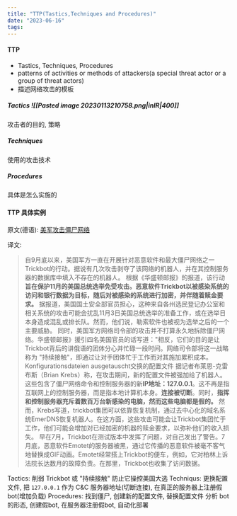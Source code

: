 ```yaml
---
title: "TTP(Tastics,Techniques and Procedures)"
date: "2023-06-16"
tags:
---
```


#### TTP
- Tastics, Techniques, Procedures
- patterns of activities or methods of attackers(a special threat actor or a group of threat actors)
- 描述网络攻击的模板


##### Tactics ![[Pasted image 20230113210758.png|inlR|400]]
攻击者的目的, 策略
##### Techniques
使用的攻击技术
##### Procedures
具体是怎么实施的


#### TTP 具体实例
原文(德语): [美军攻击僵尸网络](https://www.golem.de/news/trickbot-us-militaer-greift-botnetzwerk-an-2010-151452.html)

译文:
>自9月底以来，美国军方一直在开展针对恶意软件和最大僵尸网络之一Trickbot的行动。据说有几次攻击剥夺了该网络的机器人，并在其控制服务器的数据库中填入不存在的机器人。
  根据《华盛顿邮报》的报道，该行动**旨在保护11月的美国总统选举免受攻击。恶意软件Trickbot以被感染系统的访问和银行数据为目标，随后对被感染的系统进行加密，并伴随着赎金要求。**
  据报道，美国国土安全部官员担心，这种来自各州选民登记办公室和相关系统的攻击可能会扰乱11月3日美国总统选举的准备工作，或在选举日本身造成混乱或排长队。然而，他们说，勒索软件也被视为选举之后的一个主要威胁。
  同时，美国军方网络司令部的攻击并不打算永久地拆除僵尸网络。华盛顿邮报》援引四名美国官员的话写道："相反，它们的目的是让Trickbot背后的讲俄语的团体分心并忙碌一段时间。网络司令部将这一战略称为 "持续接触"，即通过让对手团体忙于工作而对其施加累积成本。
  Konfigurationsdateien ausgetauscht交换的配置文件
  据记者布莱恩-克雷布斯（Brian Krebs）称，在攻击期间，新的配置文件被强加给了机器人。这些包含了僵尸网络命令和控制服务器的新**IP地址：127.0.0.1**。这不再是指互联网上的控制服务器，而是指本地计算机本身。**连接被切断**。同时，**指挥和控制服务器充斥着数百万台新感染的电脑，然而这些电脑都是假的。**
  然而，Krebs写道，trickbot集团可以依靠恢复机制，通过去中心化的域名系统EmerDNS恢复机器人。在这方面，这些攻击可能会让Trickbot集团忙于工作，他们可能会增加对已经加密的机器的赎金要求，以弥补他们的收入损失。
  早在7月，Trickbot在测试版本中发挥了问题，对自己发出了警告。7月底，恶意软件Emotet的服务器被黑，通过它传播的恶意软件被毫不客气地替换成GIF动画。Emotet经常搭上Trickbot的便车，例如，它对柏林上诉法院长达数月的故障负责。在那里，Trickbot也收集了访问数据。

Tactics:
削弱 Trickbot 或 "持续接触" 防止它操控美国大选
Techniqus:
更换配置文件, 把 `127.0.0.1` 作为 C&C 服务器地址(切断连接), 在真正的服务器上注册假bot(增加负载)
Procedures:
找到僵尸, 创建新的配置文件, 替换配置文件
分析 bot 的形态, 创建假bot, 在服务器注册假bot, 自动化部署
